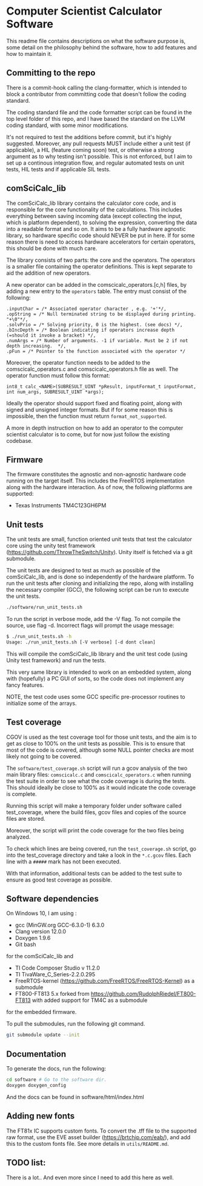 # Computer Scientist Calculator Software

This readme file contains descriptions on what the software purpose is, 
some detail on the philosophy behind the software, how to add features and
how to maintain it. 

## Committing to the repo
There is a commit-hook calling the clang-formatter, which is intended to block
a contributor from committing code that doesn't follow the coding standard. 

The coding standard file and the code formatter script can be found in the top
level folder of this repo, and I have based the standard on the LLVM coding 
standard, with some minor modifications. 

It's not required to test the additions before commit, but it's highly suggested. 
Moreover, any pull requests MUST include either a unit test (if applicable), 
a HIL (feature coming soon) test, or otherwise a strong argument as to why testing
isn't possible. This is not enforced, but I aim to set up a continous integration 
flow, and regular automated tests on unit tests, HIL tests and if applicable SIL tests. 


## comSciCalc_lib
The comSciCalc_lib library contains the calculator core code, and is responsible for the core functionality of the calculations. This includes everything between saving incoming data (except collecting the input, which is platform dependent), to solving the expression, converting the data into a readable format and so on. It aims to be a fully hardware agnostic library, so hardware specific code should NEVER be put in here. 
If for some reason there is need to access hardware accelerators for certain operators, this should be done with much care. 

The library consists of two parts: the core and the operators. The operators is a smaller file containing the operator definitions. This is kept separate to aid the addition of new operators. 

A new operator can be added in the comscicalc_operators.[c,h] files, by adding a 
new entry to the ```operators``` table. The entry must consist of the following:
```
.inputChar = /* Associated operator character , e.g. '+'*/,
.opString = /* Null terminated string to be displayed during printing.  "+\0"*/,
.solvPrio = /* Solving priority, 0 is the highest. (see docs) */,
.bIncDepth = /* Boolean indicating if operators increase depth (=should it invoke a bracket) */,
.numArgs = /* Number of arguments. -1 if variable. Must be 2 if not depth increasing.  */,
.pFun = /* Pointer to the function associated with the operator */
```
Moreover, the operator function needs to be added to the comscicalc_operators.c 
and comscicalc_operators.h file as well. The operator function must follow this
 format:
 ```
int8_t calc_<NAME>(SUBRESULT_UINT *pResult, inputFormat_t inputFormat, int num_args, SUBRESULT_UINT *args);
 ```
Ideally the operator should support fixed and floating point, along with signed
and unsigned integer formats. But if for some reason this is impossible, then 
the function must return ```format_not_supported```.

A more in depth instruction on how to add an operator to the computer scientist calculator is to come, but for now just follow the existing codebase. 

## Firmware
The firmware constitutes the agnostic and non-agnostic hardware code running on the target itself. This includes the FreeRTOS implementation along with the hardware interaction. As of now, the following platforms are supported:
* Texas Instruments TM4C123GH6PM



## Unit tests
The unit tests are small, function oriented unit tests that test the calculator core using the unity test framework (https://github.com/ThrowTheSwitch/Unity). Unity itself is fetched via a git submodule. 

The unit tests are designed to test as much as possible of the comSciCalc_lib, and is done so independently of the hardware platform. To run the unit tests after cloning and initializing the repo, along with installing the necessary compiler (GCC), the following script can be run to execute the unit tests. 
```bash
./software/run_unit_tests.sh
```
To run the script in verbose mode, add the -V flag. To not compile the source, 
use flag -d. 
Incorrect flags will prompt the usage message:
```bash
$ ./run_unit_tests.sh -h
Usage: ./run_unit_tests.sh [-V verbose] [-d dont clean]
```
This will compile the comSciCalc_lib library and the unit test code (using Unity test framework) and run the tests. 

This very same library is intended to work on an embedded system, along with (hopefully) a 
PC GUI of sorts, so the code does not implement any fancy features. 

NOTE, the test code uses some GCC specific pre-processor routines to initialize some of 
the arrays. 

## Test coverage
CGOV is used as the test coverage tool for those unit tests, and the aim is to get as close to 100% on the unit tests as possible. 
This is to ensure that most of the code is covered, although some NULL pointer checks are most likely not going to be covered. 

The ```software/test_coverage.sh``` script will run a gcov analysis of the two main
library files: ```comscicalc.c``` and ```comscicalc_operators.c``` when running the test suite
in order to see what the code coverage is during the tests. This should ideally 
be close to 100% as it would indicate the code coverage is complete. 

Running this script will make a temporary folder under software called 
test_coverage, where the build files, gcov files and copies of the source files
are stored. 

Moreover, the script will print the code coverage for the two files being analyzed. 

To check which lines are being covered, run the ```test_coverage.sh``` script, go into the test_coverage directory and take a look in the ```*.c.gcov``` files. 
Each line with a ```#####``` mark has not been executed. 

With that information, additional tests can be added to the test suite to
ensure as good test coverage as possible.  

## Software dependencies
On Windows 10, I am using :
* gcc (MinGW.org GCC-6.3.0-1) 6.3.0
* Clang version 12.0.0
* Doxygen 1.9.6
* Git bash

for the comSciCalc_lib and 
* TI Code Composer Studio v 11.2.0 
* TI TivaWare_C_Series-2.2.0.295
* FreeRTOS-kernel (https://github.com/FreeRTOS/FreeRTOS-Kernel) as a submodule
* FT800-FT813 5.x forked from https://github.com/RudolphRiedel/FT800-FT813 with added support for TM4C as a submodule

for the embedded firmware. 

To pull the submodules, run the following git command. 
```bash
git submodule update --init
```
## Documentation
To generate the docs, run the following:
```bash
cd software # Go to the software dir. 
doxygen doxygen_config
```
And the docs can be found in software/html/index.html

## Adding new fonts
The FT81x IC supports custom fonts. To convert the .tff file to the supported raw format, use the EVE asset builder (https://brtchip.com/eab/), and add this to the custom fonts file. See more details in `utils/README.md`. 

## TODO list:
There is a lot.. And even more since I need to add this here as well. 
